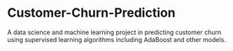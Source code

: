 # Customer-Churn-Prediction
A data science and machine learning project in predicting customer churn using supervised learning algorithms including AdaBoost and other models.
